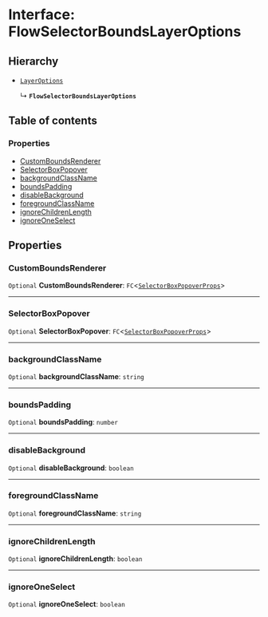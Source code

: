 # Interface: FlowSelectorBoundsLayerOptions

## Hierarchy

* [`LayerOptions`](/en/auto-docs/editor/variables/LayerOptions-1.md)

  ↳ **`FlowSelectorBoundsLayerOptions`**

## Table of contents

### Properties

* [CustomBoundsRenderer](/en/auto-docs/editor/interfaces/FlowSelectorBoundsLayerOptions.md#customboundsrenderer)
* [SelectorBoxPopover](/en/auto-docs/editor/interfaces/FlowSelectorBoundsLayerOptions.md#selectorboxpopover)
* [backgroundClassName](/en/auto-docs/editor/interfaces/FlowSelectorBoundsLayerOptions.md#backgroundclassname)
* [boundsPadding](/en/auto-docs/editor/interfaces/FlowSelectorBoundsLayerOptions.md#boundspadding)
* [disableBackground](/en/auto-docs/editor/interfaces/FlowSelectorBoundsLayerOptions.md#disablebackground)
* [foregroundClassName](/en/auto-docs/editor/interfaces/FlowSelectorBoundsLayerOptions.md#foregroundclassname)
* [ignoreChildrenLength](/en/auto-docs/editor/interfaces/FlowSelectorBoundsLayerOptions.md#ignorechildrenlength)
* [ignoreOneSelect](/en/auto-docs/editor/interfaces/FlowSelectorBoundsLayerOptions.md#ignoreoneselect)

## Properties

### CustomBoundsRenderer

`Optional` **CustomBoundsRenderer**: `FC`<[`SelectorBoxPopoverProps`](/en/auto-docs/editor/interfaces/SelectorBoxPopoverProps.md)>

***

### SelectorBoxPopover

`Optional` **SelectorBoxPopover**: `FC`<[`SelectorBoxPopoverProps`](/en/auto-docs/editor/interfaces/SelectorBoxPopoverProps.md)>

***

### backgroundClassName

`Optional` **backgroundClassName**: `string`

***

### boundsPadding

`Optional` **boundsPadding**: `number`

***

### disableBackground

`Optional` **disableBackground**: `boolean`

***

### foregroundClassName

`Optional` **foregroundClassName**: `string`

***

### ignoreChildrenLength

`Optional` **ignoreChildrenLength**: `boolean`

***

### ignoreOneSelect

`Optional` **ignoreOneSelect**: `boolean`
